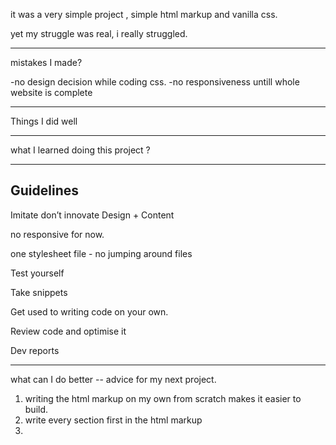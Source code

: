 

it was a very simple project , simple html markup and vanilla css.

yet  my struggle was real, i really struggled.



-----------------------------
mistakes I made?

-no design decision while coding css. 
-no responsiveness untill whole website is complete


-------------
Things I did well



-------
what I learned doing this project ?


----
## Guidelines
      
Imitate don’t innovate Design + Content

no responsive for now.

one stylesheet file - no jumping around files

Test yourself

Take snippets

Get used to writing code on your own.

Review code and optimise it 
  
Dev reports

-----
what can I do better -- advice for my next project. 

1. writing the html markup on my own from scratch makes it easier to build.
2. write every section first in the html markup
3. 